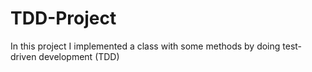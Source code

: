 # TDD-Project
In this project I implemented a class with some methods by doing test-driven development (TDD)

